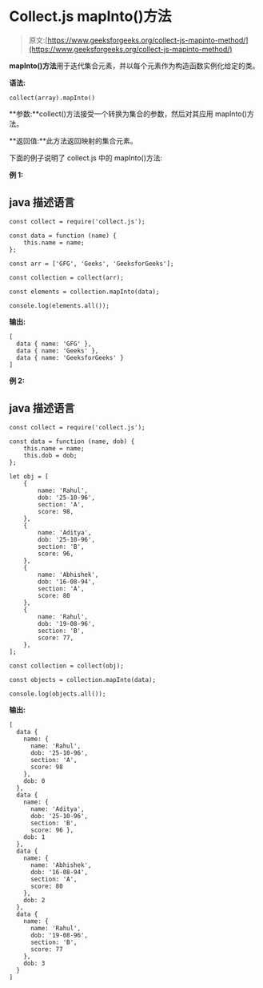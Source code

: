 # Collect.js mapInto()方法

> 原文:[https://www.geeksforgeeks.org/collect-js-mapinto-method/](https://www.geeksforgeeks.org/collect-js-mapinto-method/)

**mapInto()方法**用于迭代集合元素，并以每个元素作为构造函数实例化给定的类。

**语法:**

```
collect(array).mapInto()
```

**参数:**collect()方法接受一个转换为集合的参数，然后对其应用 mapInto()方法。

**返回值:**此方法返回映射的集合元素。

下面的例子说明了 collect.js 中的 mapInto()方法:

**例 1:**

## java 描述语言

```
const collect = require('collect.js');

const data = function (name) {
    this.name = name;
};

const arr = ['GFG', 'Geeks', 'GeeksforGeeks'];

const collection = collect(arr);

const elements = collection.mapInto(data);

console.log(elements.all());
```

**输出:**

```
[
  data { name: 'GFG' },
  data { name: 'Geeks' },
  data { name: 'GeeksforGeeks' }
]
```

**例 2:**

## java 描述语言

```
const collect = require('collect.js');

const data = function (name, dob) {
    this.name = name;
    this.dob = dob;
};

let obj = [
    {
        name: 'Rahul',
        dob: '25-10-96',
        section: 'A',
        score: 98,
    },
    {
        name: 'Aditya',
        dob: '25-10-96',
        section: 'B',
        score: 96,
    },
    {
        name: 'Abhishek',
        dob: '16-08-94',
        section: 'A',
        score: 80
    },
    {
        name: 'Rahul',
        dob: '19-08-96',
        section: 'B',
        score: 77,
    },
];

const collection = collect(obj);

const objects = collection.mapInto(data);

console.log(objects.all());
```

**输出:**

```
[
  data {
    name: { 
      name: 'Rahul', 
      dob: '25-10-96', 
      section: 'A', 
      score: 98 
    },
    dob: 0
  },
  data {
    name: { 
      name: 'Aditya', 
      dob: '25-10-96', 
      section: 'B', 
      score: 96 },
    dob: 1
  },
  data {
    name: { 
      name: 'Abhishek', 
      dob: '16-08-94', 
      section: 'A', 
      score: 80 
    },
    dob: 2
  },
  data {
    name: { 
      name: 'Rahul', 
      dob: '19-08-96', 
      section: 'B', 
      score: 77 
    },
    dob: 3
  }
]
```